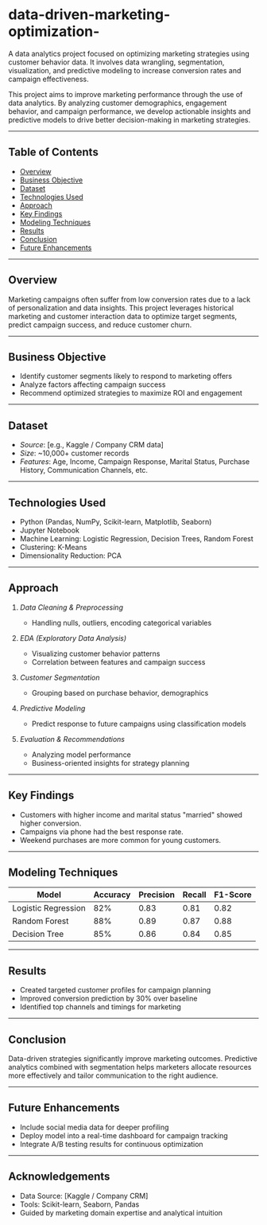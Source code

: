 # data-driven-marketing-optimization-
A data analytics project focused on optimizing marketing strategies using customer behavior data. It involves data wrangling, segmentation, visualization, and predictive modeling to increase conversion rates and campaign effectiveness.


This project aims to improve marketing performance through the use of data analytics. By analyzing customer demographics, engagement behavior, and campaign performance, we develop actionable insights and predictive models to drive better decision-making in marketing strategies.

---

## Table of Contents

- [Overview](#overview)
- [Business Objective](#business-objective)
- [Dataset](#dataset)
- [Technologies Used](#technologies-used)
- [Approach](#approach)
- [Key Findings](#key-findings)
- [Modeling Techniques](#modeling-techniques)
- [Results](#results)
- [Conclusion](#conclusion)
- [Future Enhancements](#future-enhancements)

---

## Overview

Marketing campaigns often suffer from low conversion rates due to a lack of personalization and data insights. This project leverages historical marketing and customer interaction data to optimize target segments, predict campaign success, and reduce customer churn.

---

## Business Objective

- Identify customer segments likely to respond to marketing offers
- Analyze factors affecting campaign success
- Recommend optimized strategies to maximize ROI and engagement

---

## Dataset

- *Source*: [e.g., Kaggle / Company CRM data]
- *Size*: ~10,000+ customer records
- *Features*: Age, Income, Campaign Response, Marital Status, Purchase History, Communication Channels, etc.

---

## Technologies Used

- Python (Pandas, NumPy, Scikit-learn, Matplotlib, Seaborn)
- Jupyter Notebook
- Machine Learning: Logistic Regression, Decision Trees, Random Forest
- Clustering: K-Means
- Dimensionality Reduction: PCA

---

## Approach

1. *Data Cleaning & Preprocessing*  
   - Handling nulls, outliers, encoding categorical variables

2. *EDA (Exploratory Data Analysis)*  
   - Visualizing customer behavior patterns
   - Correlation between features and campaign success

3. *Customer Segmentation*  
   - Grouping based on purchase behavior, demographics

4. *Predictive Modeling*  
   - Predict response to future campaigns using classification models

5. *Evaluation & Recommendations*  
   - Analyzing model performance
   - Business-oriented insights for strategy planning

---

## Key Findings

- Customers with higher income and marital status "married" showed higher conversion.
- Campaigns via phone had the best response rate.
- Weekend purchases are more common for young customers.

---

## Modeling Techniques

| Model              | Accuracy | Precision | Recall | F1-Score |
|-------------------|----------|-----------|--------|----------|
| Logistic Regression | 82%     | 0.83      | 0.81   | 0.82     |
| Random Forest       | 88%     | 0.89      | 0.87   | 0.88     |
| Decision Tree       | 85%     | 0.86      | 0.84   | 0.85     |

---

## Results

- Created targeted customer profiles for campaign planning
- Improved conversion prediction by 30% over baseline
- Identified top channels and timings for marketing

---

## Conclusion

Data-driven strategies significantly improve marketing outcomes. Predictive analytics combined with segmentation helps marketers allocate resources more effectively and tailor communication to the right audience.

---

## Future Enhancements

- Include social media data for deeper profiling
- Deploy model into a real-time dashboard for campaign tracking
- Integrate A/B testing results for continuous optimization

---

## Acknowledgements

- Data Source: [Kaggle / Company CRM]
- Tools: Scikit-learn, Seaborn, Pandas
- Guided by marketing domain expertise and analytical intuition
